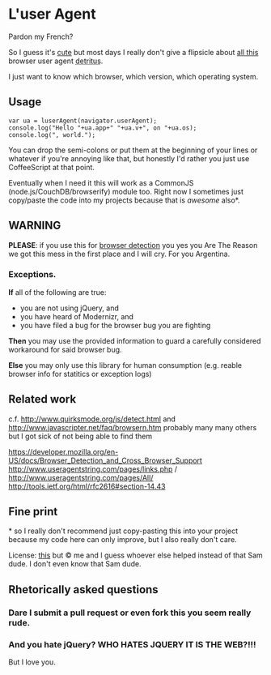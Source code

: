 # L'user Agent

Pardon my French?

So I guess it's [cute](http://webaim.org/blog/user-agent-string-history/) but most days I really don't give a flipsicle about [all this](http://www.nczonline.net/blog/2010/01/12/history-of-the-user-agent-string/) browser user agent <abbr title="shit">detritus</abbr>.

I just want to know which browser, which version, which operating system.

## Usage

    var ua = luserAgent(navigator.userAgent);
    console.log("Hello "+ua.app+" "+ua.v+", on "+ua.os);
    console.log(", world.");

You can drop the semi-colons or put them at the beginning of your lines or whatever if you're annoying like that, but honestly I'd rather you just use CoffeeScript at that point.

Eventually when I need it this will work as a CommonJS (node.js/CouchDB/browserify) module too. Right now I sometimes just copy/paste the code into my projects because that is *awesome* also\*.

## WARNING

**PLEASE**: if you use this for [browser detection](http://css-tricks.com/browser-detection-is-bad/) you yes you Are The Reason we got this mess in the first place and I will cry. For you Argentina.

### Exceptions.

**If** all of the following are true:

- you are not using jQuery, and
- you have heard of Modernizr, and
- you have filed a bug for the browser bug you are fighting

**Then** you may use the provided information to guard a carefully considered workaround for said browser bug.

**Else** you may only use this library for human consumption (e.g. reable browser info for statitics or exception logs)

## Related work

c.f. <http://www.quirksmode.org/js/detect.html> and <http://www.javascripter.net/faq/browsern.htm> probably many many others but I got sick of not being able to find them

<https://developer.mozilla.org/en-US/docs/Browser_Detection_and_Cross_Browser_Support>
<http://www.useragentstring.com/pages/links.php> / <http://www.useragentstring.com/pages/All/>
<http://tools.ietf.org/html/rfc2616#section-14.43>

## Fine print

\* so I really don't recommend just copy-pasting this into your project because my code here can only improve, but I also really don't care.

License: [this](http://www.wtfpl.net/txt/copying/) but © me and I guess whoever else helped instead of that Sam dude. I don't even know that Sam dude.


## Rhetorically asked questions
### Dare I submit a pull request or even fork this you seem really rude.
### And you hate jQuery? WHO HATES JQUERY IT IS THE WEB?!!!

But I love you.
